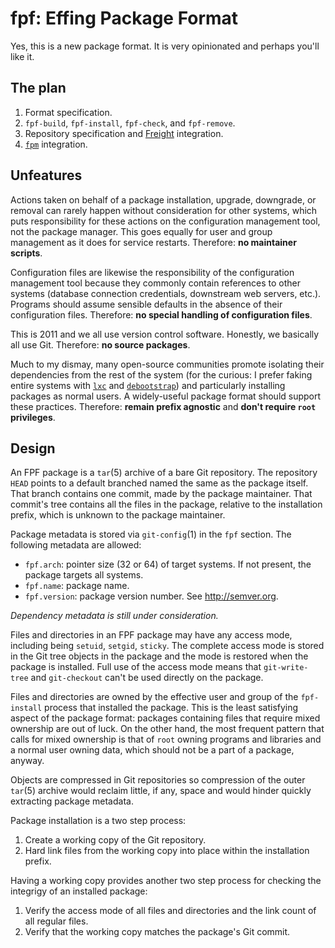 fpf: Effing Package Format
==========================

Yes, this is a new package format.  It is very opinionated and perhaps you'll like it.

The plan
--------

1. Format specification.
2. `fpf-build`, `fpf-install`, `fpf-check`, and `fpf-remove`.
3. Repository specification and [Freight](https://github.com/rcrowley/freight) integration.
4. [`fpm`](https://github.com/jordansissel/fpm) integration.

Unfeatures
----------

Actions taken on behalf of a package installation, upgrade, downgrade, or removal can rarely happen without consideration for other systems, which puts responsibility for these actions on the configuration management tool, not the package manager.  This goes equally for user and group management as it does for service restarts.  Therefore: **no maintainer scripts**.

Configuration files are likewise the responsibility of the configuration management tool because they commonly contain references to other systems (database connection credentials, downstream web servers, etc.).  Programs should assume sensible defaults in the absence of their configuration files.  Therefore: **no special handling of configuration files**.

This is 2011 and we all use version control software.  Honestly, we basically all use Git.  Therefore: **no source packages**.

Much to my dismay, many open-source communities promote isolating their dependencies from the rest of the system (for the curious: I prefer faking entire systems with [`lxc`](http://lxc.sourceforge.net/) and [`debootstrap`](http://wiki.debian.org/Debootstrap)) and particularly installing packages as normal users.  A widely-useful package format should support these practices.  Therefore: **remain prefix agnostic** and **don't require `root` privileges**.

Design
------

An FPF package is a `tar`(5) archive of a bare Git repository.  The repository `HEAD` points to a default branched named the same as the package itself.  That branch contains one commit, made by the package maintainer.  That commit's tree contains all the files in the package, relative to the installation prefix, which is unknown to the package maintainer.

Package metadata is stored via `git-config`(1) in the `fpf` section.  The following metadata are allowed:

* `fpf.arch`: pointer size (32 or 64) of target systems.  If not present, the package targets all systems.
* `fpf.name`: package name.
* `fpf.version`: package version number.  See <http://semver.org>.

*Dependency metadata is still under consideration.*

Files and directories in an FPF package may have any access mode, including being `setuid`, `setgid`, `sticky`.  The complete access mode is stored in the Git tree objects in the package and the mode is restored when the package is installed.  Full use of the access mode means that `git-write-tree` and `git-checkout` can't be used directly on the package.

Files and directories are owned by the effective user and group of the `fpf-install` process that installed the package.  This is the least satisfying aspect of the package format: packages containing files that require mixed ownership are out of luck.  On the other hand, the most frequent pattern that calls for mixed ownership is that of `root` owning programs and libraries and a normal user owning data, which should not be a part of a package, anyway.

Objects are compressed in Git repositories so compression of the outer `tar`(5) archive would reclaim little, if any, space and would hinder quickly extracting package metadata.

Package installation is a two step process:

1. Create a working copy of the Git repository.
2. Hard link files from the working copy into place within the installation prefix.

Having a working copy provides another two step process for checking the integrigy of an installed package:

1. Verify the access mode of all files and directories and the link count of all regular files.
2. Verify that the working copy matches the package's Git commit.
